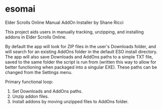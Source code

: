 # esomai
Elder Scrolls Online Manual AddOn Installer by Shane Ricci

This project aids users in manually tracking, unzipping, and installing addons
in Elder Scrolls Online.

By default the app will look for ZIP files in the user's Downloads folder, and
will search for an existing AddOns folder in the default ESO install directory.
The app will also save Downloads and AddOns paths to a simple TXT file, saved
to the same folder the script is run from (written this way to allow for better
functioning when packaged into a singular EXE). These paths can be changed from
the Settings menu.

Primary functional loop:
1) Set Downloads and AddOns paths.
2) Unzip addon files.
3) Install addons by moving unzipped files to AddOns folder.
